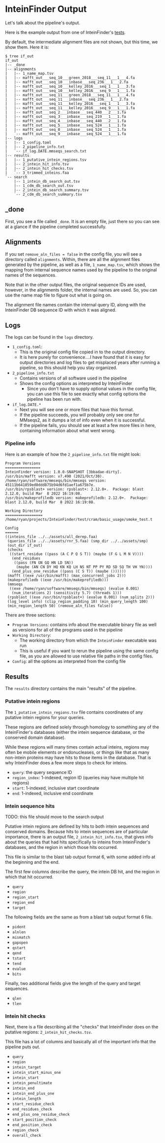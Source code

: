 # InteinFinder Output

Let's talk about the pipeline's output.

Here is the example output from one of InteinFinder's [tests](https://github.com/mooreryan/InteinFinder/blob/work/test/cram/basic_usage/smoke_test.t/run.t).

By default, the intermediate alignment files are not shown, but this time, we show them.  Here it is:

```text
$ tree if_out
if_out
|-- _done
|-- alignments
|   |-- 1_name_map.tsv
|   |-- mafft_out___seq_10___green_2018___seq_11___1___4.fa
|   |-- mafft_out___seq_10___inbase___seq_236___1___2.fa
|   |-- mafft_out___seq_10___kelley_2016___seq_1___1___3.fa
|   |-- mafft_out___seq_10___kelley_2016___seq_9___1___1.fa
|   |-- mafft_out___seq_11___green_2018___seq_11___1___4.fa
|   |-- mafft_out___seq_11___inbase___seq_236___1___2.fa
|   |-- mafft_out___seq_11___kelley_2016___seq_1___1___3.fa
|   |-- mafft_out___seq_11___kelley_2016___seq_9___1___1.fa
|   |-- mafft_out___seq_2___inbase___seq_440___2___1.fa
|   |-- mafft_out___seq_3___inbase___seq_219___1___1.fa
|   |-- mafft_out___seq_4___inbase___seq_440___2___1.fa
|   |-- mafft_out___seq_5___inbase___seq_524___1___1.fa
|   |-- mafft_out___seq_8___inbase___seq_524___1___1.fa
|   `-- mafft_out___seq_9___inbase___seq_524___1___1.fa
|-- logs
|   |-- 1_config.toml
|   |-- 2_pipeline_info.txt
|   `-- if_log.DATE.mmseqs_search.txt
|-- results
|   |-- 1_putative_intein_regions.tsv
|   |-- 2_intein_hit_info.tsv
|   |-- 2_intein_hit_checks.tsv
|   `-- 3_trimmed_inteins.faa
`-- search
    |-- 1_intein_db_search_out.tsv
    |-- 1_cdm_db_search_out.tsv
    |-- 2_intein_db_search_summary.tsv
    `-- 2_cdm_db_search_summary.tsv
```

## _done

First, you see a file called `_done`.  It is an empty file, just there so you can see at a glance if the pipeline completed successfully.

## Alignments

If you set `remove_aln_files = false` in the config file, you will see a directory called `alignments`.  Within, there are all the alignment files generated by the pipeline, as well as a file, `1_name_map.tsv`, which shows the mapping from internal sequence names used by the pipeline to the original names of the sequences.

Note that in the other output files, the original sequence IDs are used, however, in the alignments folder, the internal names are used.  So, you can use the name map file to figure out what is going on.

The alignment file names contain the internal query ID, along with the InteinFinder DB sequence ID with which it was aligned.

## Logs

The logs can be found in the `logs` directory.

- `1_config.toml`:
    - This is the original config file copied in to the output directory.
	- It is here purely for convenience....I have found that it is easy for output directories and log files to get misplaced years after running a pipeline, so this should help you stay organized.
- `2_pipeline_info.txt`
    - Contains versions of all software used in the pipeline
	- Shows the config options as interpreted by InteinFinder
	    - Since you don't have to supply optional values in the config file, you can use this file to see exactly what config options the pipeline has been run with.
- `if_log.DATE.*`
    - Next you will see one or more files that have this format.
	- If the pipeline succeeds, you will probably only see one for MMseqs2, as it dumps a lot of info even when it is successful.
	- If the pipeline fails, you should see at least a few more files in here, containing information about what went wrong.

### Pipeline info

Here is an example of how the `2_pipeline_info.txt` file might look:

```text
Program Versions
================
InteinFinder version: 1.0.0-SNAPSHOT [3bbadae-dirty].
/usr/bin/mafft version: v7.490 (2021/Oct/30).
/home/ryan/software/mmseqs/bin/mmseqs version: 45111b641859ed0ddd875b94d6fd1aef1a675b7e.
/usr/bin/rpsblast+ version: rpsblast+: 2.12.0+.  Package: blast 2.12.0, build Mar  8 2022 16:19:08.
/usr/bin/makeprofiledb version: makeprofiledb: 2.12.0+.  Package: blast 2.12.0, build Mar  8 2022 16:19:08.

Working Directory
=================
/home/ryan/projects/InteinFinder/test/cram/basic_usage/smoke_test.t

Config
======
((inteins_file ../../assets/all_derep.faa)
 (queries_file ../../assets/rnr_5.faa) (smp_dir ../../assets/smp)
 (out_dir if_out)
 (checks
  ((start_residue ((pass (A C P Q S T)) (maybe (F G L M N V))))
   (end_residues
    ((pass (FN GN GQ HN LD SN))
     (maybe (AN CN DY HQ KN KQ LH NS NT PP PY RD SD SQ TH VH YN))))
   (end_plus_one_residue ((pass (C S T)) (maybe ())))))
 (mafft ((exe /usr/bin/mafft) (max_concurrent_jobs 2)))
 (makeprofiledb ((exe /usr/bin/makeprofiledb)))
 (mmseqs
  ((exe /home/ryan/software/mmseqs/bin/mmseqs) (evalue 0.001)
   (num_iterations 2) (sensitivity 5.7) (threads 1)))
 (rpsblast ((exe /usr/bin/rpsblast+) (evalue 0.001) (num_splits 2)))
 (log_level info) (clip_region_padding 10) (min_query_length 100)
 (min_region_length 50) (remove_aln_files false))
```

There are three sections:

- `Program Versions`: contains info about the executable binary file as well as versions for all of the programs used in the pipeline
- `Working Directory`:
    - The working directory from which the `InteinFinder` executable was run
	- This is useful if you want to rerun the pipeline using the same config file, as you are allowed to use relative file paths in the config files.
- `Config`:  all the options as interpreted from the config file

## Results

The `results` directory contains the main "results" of the pipeline.

### Putative intein regions

The `1_putative_intein_regions.tsv` file contains coordinates of any putative intein regions for your queries.

These regions are defined solely through homology to something any of the InteinFinder's databases (either the intein sequence database, or the conserved domain database).

While these regions will many times contain actual inteins, regions may often be mobile elements or endonucleases, or things like that as many non-intein proteins may have hits to those items in the database.  That is why InteinFinder does a few more steps to check for inteins.

- `query`: the query sequence ID
- `region_index`: 1-indexed, region ID (queries may have multiple hit regions)
- `start`: 1-indexed, inclusive start coordinate
- `end`: 1-indexed, inclusive end coordinate

### Intein sequence hits

TODO: this file should move to the search output

Putative intein regions are defined by hits to both intein sequences and conserved domains.  Because hits to intein sequences are of particular importance, there is an output file, `2_intein_hit_info.tsv`, that gives info about the queries that had hits specifically to inteins from InteinFinder's databases, and the region in which those hits occurred.

This file is similar to the blast tab output format 6, with some added info at the beginning and the end.

The first few columns describe the query, the intein DB hit, and the region in which that hit occurred.

- `query`
- `region`
- `region_start`
- `region_end`
- `target`

The following fields are the same as from a blast tab output format 6 file.

- `pident`
- `alnlen`
- `mismatch`
- `gapopen`
- `qstart`
- `qend`
- `tstart`
- `tend`
- `evalue`
- `bits`

Finally, two additional fields give the length of the query and target sequences.

- `qlen`
- `tlen`

### Intein hit checks

Next, there is a file describing all the "checks" that InteinFinder does on the putative regions: `2_intein_hit_checks.tsv`.

This file has a lot of columns and basically all of the important info that the pipeline puts out.

- `query`
- `region`
- `intein_target`
- `intein_start_minus_one`
- `intein_start`
- `intein_penultimate`
- `intein_end`
- `intein_end_plus_one`
- `intein_length`
- `start_residue_check`
- `end_residues_check`
- `end_plus_one_residue_check`
- `start_position_check`
- `end_position_check`
- `region_check`
- `overall_check`
